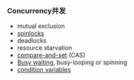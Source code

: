 ### Concurrency并发

- mutual exclusion
- [spinlocks](https://en.wikipedia.org/wiki/Spinlock)
- deadlocks
- resource starvation
- [compare-and-set](https://en.wikipedia.org/wiki/Compare-and-swap) (CAS)
- [Busy waiting](https://en.wikipedia.org/wiki/Busy_waiting), busy-looping or spinning
- [condition variables](https://en.wikipedia.org/wiki/Monitor_(synchronization)#Condition_variables)